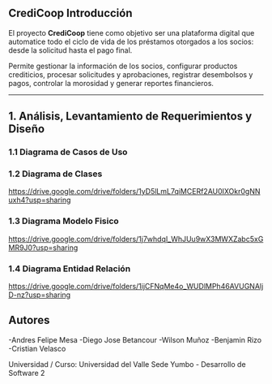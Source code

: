 ## CrediCoop Introducción
El proyecto **CrediCoop** tiene como objetivo ser una plataforma digital que automatice todo el ciclo de vida de los préstamos otorgados a los socios: desde la solicitud hasta el pago final.

Permite gestionar la información de los socios, configurar productos crediticios, procesar solicitudes y aprobaciones, registrar desembolsos y pagos, controlar la morosidad y generar reportes financieros.


---
##  1. Análisis, Levantamiento de Requerimientos y Diseño 

### 1.1 Diagrama de Casos de Uso

### 1.2 Diagrama de Clases
https://drive.google.com/drive/folders/1yD5lLmL7qiMCERf2AU0IXOkr0gNNuxh4?usp=sharing
### 1.3 Diagrama Modelo Fisico
https://drive.google.com/drive/folders/1j7whdqI_WhJUu9wX3MWXZabc5xGMR9J0?usp=sharing
### 1.4 Diagrama Entidad Relación
https://drive.google.com/drive/folders/1ijCFNqMe4o_WUDlMPh46AVUGNAljD-nz?usp=sharing


## Autores
 -Andres Felipe Mesa
 -Diego Jose Betancour
 -Wilson Muñoz
 -Benjamin Rizo
 -Cristian Velasco 


Universidad / Curso: Universidad del Valle Sede Yumbo - Desarrollo de Software 2
